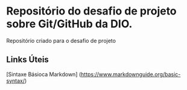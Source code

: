 # Repositório do desafio de projeto sobre Git/GitHub da DIO.
Repositório criado para o desafio de projeto

## Links Úteis
[Sintaxe Básioca Markdown] (https://www.markdownguide.org/basic-syntax/)
